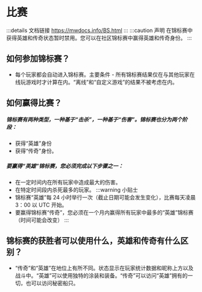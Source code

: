 # 比赛
:::details 文档链接
https://mwdocs.info/BS.html
:::
:::caution 声明
在锦标赛中获得英雄和传奇状态暂时禁用。您可以在社区锦标赛中赢得英雄和传奇身份。
:::

## 如何参加锦标赛？
- 每个玩家都会自动进入锦标赛。主要条件 - 所有锦标赛结果仅在与其他玩家在线玩游戏时才计算在内。“离线”和“自定义游戏”的结果不被考虑在内。

## 如何赢得比赛？
<h5>锦标赛有两种类型，一种基于“击杀”，一种基于“伤害”。锦标赛也分为两个阶段：</h5>

- 获得“英雄”身份
- 获得“传奇”身份。

<h5>要赢得“英雄”锦标赛，您必须完成以下步骤之一：</h5>

- 在一定时间内在所有玩家中造成最大的伤害。
- 在特定时间段内杀死最多的玩家。
:::warning 小贴士
- 锦标赛“英雄”每 24 小时举行一次（截止日期可能会发生变化），比赛每天凌晨 3：00 以 UTC 开始。
- 要赢得锦标赛“传奇”，您必须在一个月内赢得所有玩家中最多的“英雄”锦标赛（时间可能会改变）
:::

## 锦标赛的获胜者可以使用什么，英雄和传奇有什么区别？
- “传奇”和“英雄”在地位上有所不同。状态显示在玩家统计数据和昵称上方以及战斗中。“英雄”可以使用独特的涂装和装备。“传奇”可以访问“英雄”拥有的一切，也可以访问秘密船只。
